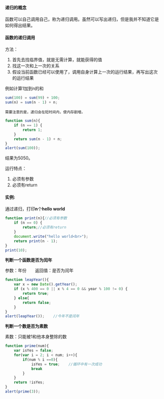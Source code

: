 #### 递归的概念

函数可以自己调用自己，称为递归调用。虽然可以写出递归，但是我并不知道它是如何得出结果。

#### 函数的递归调用

方法：

1. 首先去找临界值，就是无需计算，就能获得的值
2. 找这一次和上一次的关系
3. 假设当前函数已经可以使用了，调用自身计算上一次的运行结果，再写出这次的运行结果

例如计算1加到n的和

```js
sum(100) = sum(99) + 100;
sum(n) = sum(n - 1) + n;
```

`需要注意的是，递归会在短时间内，使内存剧增。`

```js
function sum(n){
    if (n == 1) {
        return 1;
    }
    return sum(n - 1) + n;
}
alert(sum(100));
```

结果为5050。

运行特点：

1. 必须有参数
2. 必须有return

#### 实例:

通过递归，打印**n**个**hello world**

```js
function print(n){//必须有参数
    if (n == 0) {
        return;//必须有return
    }
    document.write("hello world<br>");
    return print(n - 1);
}
print(10);
```

**判断一个函数是否为闰年**

参数：年份　　返回值：是否为闰年

```js
function leapYear(){
    var x = new Date().getYear();
    if (x % 400 == 0 || x % 4 == 0 && year % 100 != 0) {
        return true;
    } else{
        return false;
    }
}
alert(leapYear());    //今年不是闰年
```

**判断一个数是否为素数**

素数：只能被1和他本身整除的数

```js
function prime(num){
    var isYes = false;
    for(var i = 2; i < num; i++){
        if(num % i ==0){
            isYes = true;    //循环中有一次成功
            break
        }
    }
    return !isYes;
}
alert(prime(3));
```
